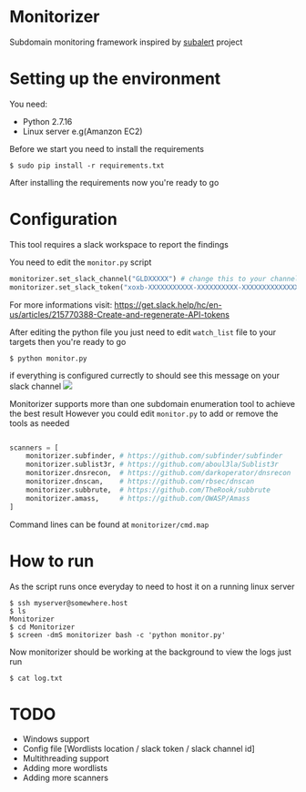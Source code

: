 # Monitorizer
Subdomain monitoring framework inspired by [subalert](https://github.com/yassineaboukir/sublert) project 

# Setting up the environment
You need:
- Python  2.7.16
- Linux server e.g(Amanzon EC2)

Before we start you need to install the requirements
```
$ sudo pip install -r requirements.txt
```
After installing the requirements now you're ready to go

# Configuration

This tool requires a slack workspace to report the findings  

You need to edit the `monitor.py` script
```python
monitorizer.set_slack_channel("GLDXXXXX") # change this to your channel id
monitorizer.set_slack_token("xoxb-XXXXXXXXXXX-XXXXXXXXXX-XXXXXXXXXXXXXXXXXX") # change this to your bot user id 
```
For more informations visit: https://get.slack.help/hc/en-us/articles/215770388-Create-and-regenerate-API-tokens  

  

After editing the python file you just need to edit `watch_list` file to your targets then you're ready to go
```
$ python monitor.py
```
if everything is configured currectly to should see this message on your slack channel
![](https://i.ibb.co/ZMjvTsM/image.png)   

Monitorizer supports more than one subdomain enumeration tool to achieve the best result However you could edit `monitor.py` to add or remove the tools as needed
```python

scanners = [
	monitorizer.subfinder, # https://github.com/subfinder/subfinder
	monitorizer.sublist3r, # https://github.com/aboul3la/Sublist3r
	monitorizer.dnsrecon,  # https://github.com/darkoperator/dnsrecon
	monitorizer.dnscan,    # https://github.com/rbsec/dnscan
	monitorizer.subbrute,  # https://github.com/TheRook/subbrute
	monitorizer.amass,     # https://github.com/OWASP/Amass
]

```
Command lines can be found at `monitorizer/cmd.map`

# How to run

As the script runs once everyday to need to host it on a running linux server
```
$ ssh myserver@somewhere.host
$ ls
Monitorizer
$ cd Monitorizer
$ screen -dmS monitorizer bash -c 'python monitor.py'
```

Now monitorizer should be working at the background to view the logs just run
```
$ cat log.txt
```

# TODO
- Windows support
- Config file [Wordlists location / slack token / slack channel id]
- Multithreading support
- Adding more wordlists
- Adding more scanners
